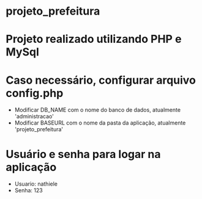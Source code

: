 # projeto_prefeitura

# Projeto realizado utilizando PHP e MySql

# Caso necessário, configurar arquivo config.php

  - Modificar DB_NAME com o nome do banco de dados, atualmente 'administracao'
  - Modificar BASEURL com o nome da pasta da aplicação, atualmente 'projeto_prefeitura'
  
# Usuário e senha para logar na aplicação
  
  - Usuario: nathiele
  - Senha: 123
